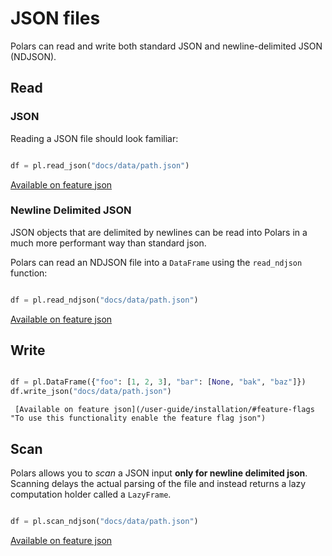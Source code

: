 # JSON files


Polars can read and write both standard JSON and newline-delimited JSON (NDJSON).


## Read


### JSON


Reading a JSON file should look familiar:





 

```python

df = pl.read_json("docs/data/path.json")

```





   [Available on feature json](/user-guide/installation/#feature-flags "To use this functionality enable the feature flag json")








### Newline Delimited JSON


JSON objects that are delimited by newlines can be read into Polars in a much more performant way than standard json.


Polars can read an NDJSON file into a `DataFrame` using the `read_ndjson` function:





 

```python

df = pl.read_ndjson("docs/data/path.json")

```





   [Available on feature json](/user-guide/installation/#feature-flags "To use this functionality enable the feature flag json")








## Write





   

```python

df = pl.DataFrame({"foo": [1, 2, 3], "bar": [None, "bak", "baz"]})
df.write_json("docs/data/path.json")

```





     [Available on feature json](/user-guide/installation/#feature-flags "To use this functionality enable the feature flag json")








## Scan


Polars allows you to *scan* a JSON input **only for newline delimited json**. Scanning delays the actual parsing of the
file and instead returns a lazy computation holder called a `LazyFrame`.





 

```python

df = pl.scan_ndjson("docs/data/path.json")

```





   [Available on feature json](/user-guide/installation/#feature-flags "To use this functionality enable the feature flag json")

